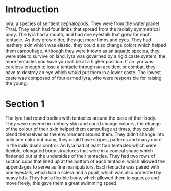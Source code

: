 # Introduction

Iyra, a species of sentient cephalopods.
They were from the water planet F’tral.
They each had four limbs that spread from the radially symmetrical body.
The Iyra had a mouth, and had one eyestalk that grew for each tentacle.
As they grow older, they get more limbs and eyes.
They had leathery skin which was elastic, they could also change colors which helped them camouflage.
Although they were known as an aquatic species, they were able to survive on land.
Iyra was governed by a rigid caste system, the more tentacles you have you will be at a higher position.
If an Iyra was careless enough to lose a tentacle through an accident or combat, they have to destroy an eye which would put them in a lower caste.
The lowest caste was composed of four-armed Iyra, who were responsible for raising the young.

# Section 1

The Iyra had round bodies with tentacles around the base of their body.
They were covered in rubbery skin and could change colours, the change of the colour of their skin helped them camouflage at times, they could blend themselves as the environment around them.
They didn’t change into only one color but many, they could have stripes, patterns and many more in the individual’s control.
An Iyra had at least four tentacles which were flexible, elongated body structures that were in a conical shape which flattened out at the undersides of their tentacles.
They had two rows of suction cups that lined up at the bottom of each tentacle, which allowed the appendages to serve as fine manipulators.
Each tentacle was paired with one eyestalk, which had a sclera and a pupil, which was also protected by heavy lids.
They had a flexible body, which allowed them to squeeze and move freely, this gave them a great swimming speed.
